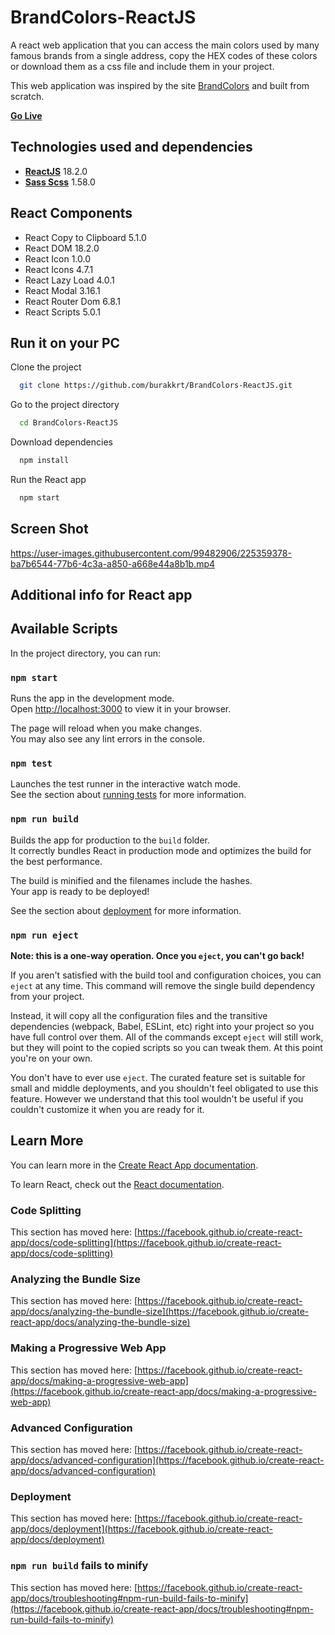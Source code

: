 
# BrandColors-ReactJS

A react web application that you can access the main colors used by many famous brands from a single address, copy the HEX codes of these colors or download them as a css file and include them in your project.

This web application was inspired by the site [BrandColors](https://brandcolors.net) and built from scratch.

[**Go Live**](https://burakkrt-brand-colors.netlify.app)
## Technologies used and dependencies

- [**ReactJS**](https://reactjs.org) 18.2.0
- [**Sass Scss**](https://sass-lang.com) 1.58.0

## React Components

-   React Copy to Clipboard 5.1.0
-   React DOM 18.2.0
-   React Icon 1.0.0
-   React Icons 4.7.1
-   React Lazy Load 4.0.1
-   React Modal 3.16.1
-   React Router Dom 6.8.1
-   React Scripts 5.0.1
## Run it on your PC

Clone the project

```bash
  git clone https://github.com/burakkrt/BrandColors-ReactJS.git
```

Go to the project directory

```bash
  cd BrandColors-ReactJS
```

Download dependencies

```bash
  npm install
```

Run the React app

```bash
  npm start
```
## Screen Shot

https://user-images.githubusercontent.com/99482906/225359378-ba7b6544-77b6-4c3a-a850-a668e44a8b1b.mp4

## Additional info for React app

## Available Scripts

In the project directory, you can run:

### `npm start`

Runs the app in the development mode.\
Open [http://localhost:3000](http://localhost:3000) to view it in your browser.

The page will reload when you make changes.\
You may also see any lint errors in the console.

### `npm test`

Launches the test runner in the interactive watch mode.\
See the section about [running tests](https://facebook.github.io/create-react-app/docs/running-tests) for more information.

### `npm run build`

Builds the app for production to the `build` folder.\
It correctly bundles React in production mode and optimizes the build for the best performance.

The build is minified and the filenames include the hashes.\
Your app is ready to be deployed!

See the section about [deployment](https://facebook.github.io/create-react-app/docs/deployment) for more information.

### `npm run eject`

**Note: this is a one-way operation. Once you `eject`, you can't go back!**

If you aren't satisfied with the build tool and configuration choices, you can `eject` at any time. This command will remove the single build dependency from your project.

Instead, it will copy all the configuration files and the transitive dependencies (webpack, Babel, ESLint, etc) right into your project so you have full control over them. All of the commands except `eject` will still work, but they will point to the copied scripts so you can tweak them. At this point you're on your own.

You don't have to ever use `eject`. The curated feature set is suitable for small and middle deployments, and you shouldn't feel obligated to use this feature. However we understand that this tool wouldn't be useful if you couldn't customize it when you are ready for it.

## Learn More

You can learn more in the [Create React App documentation](https://facebook.github.io/create-react-app/docs/getting-started).

To learn React, check out the [React documentation](https://reactjs.org/).

### Code Splitting

This section has moved here: [https://facebook.github.io/create-react-app/docs/code-splitting](https://facebook.github.io/create-react-app/docs/code-splitting)

### Analyzing the Bundle Size

This section has moved here: [https://facebook.github.io/create-react-app/docs/analyzing-the-bundle-size](https://facebook.github.io/create-react-app/docs/analyzing-the-bundle-size)

### Making a Progressive Web App

This section has moved here: [https://facebook.github.io/create-react-app/docs/making-a-progressive-web-app](https://facebook.github.io/create-react-app/docs/making-a-progressive-web-app)

### Advanced Configuration

This section has moved here: [https://facebook.github.io/create-react-app/docs/advanced-configuration](https://facebook.github.io/create-react-app/docs/advanced-configuration)

### Deployment

This section has moved here: [https://facebook.github.io/create-react-app/docs/deployment](https://facebook.github.io/create-react-app/docs/deployment)

### `npm run build` fails to minify

This section has moved here: [https://facebook.github.io/create-react-app/docs/troubleshooting#npm-run-build-fails-to-minify](https://facebook.github.io/create-react-app/docs/troubleshooting#npm-run-build-fails-to-minify)
